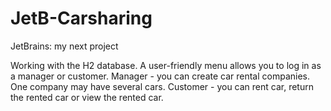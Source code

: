 # JetB-Carsharing
JetBrains: my next project

Working with the H2 database.
A user-friendly menu allows you to log in as a manager or customer.
Manager - you can create car rental companies. One company may have several cars.
Customer - you can rent car, return the rented car or view the rented car.


